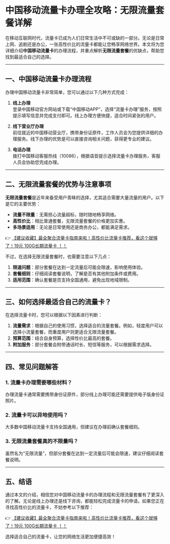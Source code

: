 # 中国移动流量卡办理全攻略：无限流量套餐详解

在移动互联网时代，流量卡已成为人们日常生活中不可或缺的一部分。无论是日常上网、追剧还是办公，一张高性价比的流量卡都能让您畅享网络世界。本文将为您详细介绍**中国移动流量卡**的办理流程，并重点解析**无限流量套餐**的优缺点，帮助您找到最适合自己的选择。

---

## 一、中国移动流量卡办理流程

办理中国移动流量卡非常简单，您可以通过以下几种方式完成：

1. **线上办理**  
   登录中国移动官方网站或下载“中国移动APP”，选择“流量卡办理”服务，按照提示填写信息并完成支付即可。线上办理方便快捷，适合时间紧张的用户。

2. **线下营业厅办理**  
   前往就近的中国移动营业厅，携带身份证原件，工作人员会为您提供详细的办理服务。线下办理的优势是可以直接咨询相关问题，获得更专业的建议。

3. **电话办理**  
   拨打中国移动客服热线（10086），根据语音提示选择流量卡办理服务，客服人员会协助您完成办理。

---

## 二、无限流量套餐的优势与注意事项

**无限流量套餐**是近年来备受用户青睐的选择，尤其适合需要大量流量的用户。以下是它的主要优势：

- **流量不限量**：无需担心流量超标，随时随地畅享网络。
- **高性价比**：相比普通套餐，无限流量套餐的价格更加实惠。
- **多场景适用**：无论是日常使用还是商务办公，都能满足需求。

👉 [【建议收藏】最全聚合流量卡指南来啦！高性价比流量卡推荐，看这个就够了！19元 100G长期流量卡 ！！](https://bit.ly/Liuliangka)

不过，在选择无限流量套餐时，也需要注意以下几点：

1. **限速问题**：部分套餐在达到一定流量后可能会限速，影响使用体验。
2. **套餐细则**：仔细阅读套餐说明，了解是否有其他附加条件或费用。
3. **适用范围**：确认套餐是否支持全国通用，避免出现地域限制。

---

## 三、如何选择最适合自己的流量卡？

在选择流量卡时，您可以根据以下因素进行判断：

1. **流量需求**：根据自己的使用习惯，选择适合的流量套餐。例如，轻度用户可以选择小流量套餐，而重度用户则更适合无限流量套餐。
2. **预算范围**：结合自身预算，选择性价比最高的套餐。
3. **附加服务**：部分套餐会附带通话时长、短信等服务，可以根据需求选择。

---

## 四、常见问题解答

### 1. 流量卡办理需要哪些材料？  
办理流量卡通常需要携带身份证原件，部分线上办理可能还需要提供电子版身份证照片。

### 2. 流量卡可以异地使用吗？  
大多数中国移动流量卡支持全国通用，但建议在办理前确认套餐细则。

### 3. 无限流量套餐真的不限量吗？  
虽然名为“无限流量”，但部分套餐在达到一定流量后可能会限速，建议仔细阅读套餐说明。

---

## 五、结语

通过本文的介绍，相信您对中国移动流量卡的办理流程和无限流量套餐有了更深入的了解。无论是线上办理还是线下咨询，都能轻松完成流量卡的申请。如果您正在寻找高性价比的流量卡，不妨参考以下推荐：

👉 [【建议收藏】最全聚合流量卡指南来啦！高性价比流量卡推荐，看这个就够了！19元 100G长期流量卡 ！！](https://bit.ly/Liuliangka)

选择适合自己的流量卡，让您的网络生活更加便捷高效！